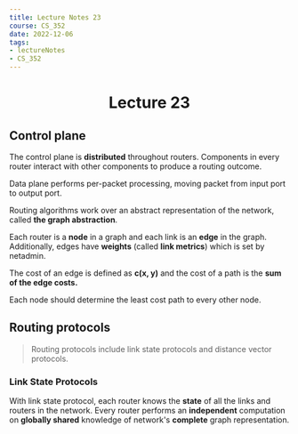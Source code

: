 ```yaml
---
title: Lecture Notes 23
course: CS_352
date: 2022-12-06
tags: 
- lectureNotes
- CS_352
---
```


<center><h1>Lecture 23</h1></center>

## Control plane
The control plane is **distributed** throughout routers. Components in every router interact with other components to produce a routing outcome. 

Data plane performs per-packet processing, moving packet from input port to output port.

Routing algorithms work over an abstract representation of the network, called **the graph abstraction**.

Each router is a **node** in a graph and each link is an **edge** in the graph. Additionally, edges have **weights** (called **link metrics**) which is set by netadmin.

The cost of an edge is defined as **c(x, y)** and the cost of a path is the **sum of the edge costs.**

Each node should determine the least cost path to every other node.

## Routing protocols
>Routing protocols include link state protocols and distance vector protocols.

### Link State Protocols
With link state protocol, each router knows the **state** of all the links and routers in the network. Every router performs an **independent** computation on **globally shared** knowledge of network's **complete** graph representation.